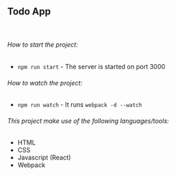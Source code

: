 ## Todo App

<br/>

###### How to start the project:

- ```npm run start``` - The server is started on port 3000

###### How to watch the project:

- ```npm run watch``` - It runs ```webpack -d --watch```

###### This project make use of the following languages/tools:

- HTML
- CSS
- Javascript (React)
- Webpack
